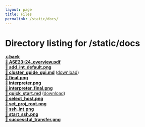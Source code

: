 ```yaml
---
layout: page
title: Files
permalink: /static/docs/
---
```


# Directory listing for /static/docs
[**<-back**](/static)  
[**:page_facing_up: ASE23-24_overview.pdf**](ASE23-24_overview.pdf)  
[**:page_facing_up: add_int_default.png**](add_int_default.png)  
[**:page_facing_up: cluster_guide_gui.md**](cluster_guide_gui) ([download](cluster_guide_gui.md))  
[**:page_facing_up: final.png**](final.png)  
[**:page_facing_up: interpreter.png**](interpreter.png)  
[**:page_facing_up: interpreter_final.png**](interpreter_final.png)  
[**:page_facing_up: quick_start.md**](quick_start) ([download](quick_start.md))  
[**:page_facing_up: select_host.png**](select_host.png)  
[**:page_facing_up: set_proj_root.png**](set_proj_root.png)  
[**:page_facing_up: ssh_int.png**](ssh_int.png)  
[**:page_facing_up: start_ssh.png**](start_ssh.png)  
[**:page_facing_up: successful_transfer.png**](successful_transfer.png)  
